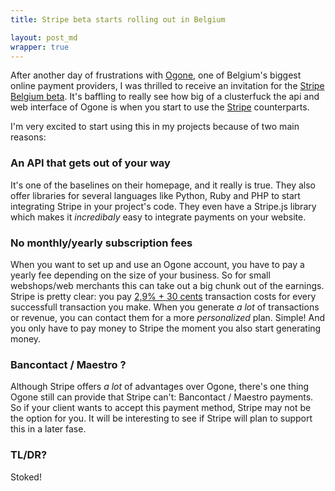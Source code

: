 ```yaml
---
title: Stripe beta starts rolling out in Belgium

layout: post_md
wrapper: true
---
```

After another day of frustrations with [Ogone](http://www.ogone.be), one of Belgium's biggest online payment providers, I was thrilled to receive an invitation for the [Stripe Belgium beta](https://stripe.com/global#belgium). It's baffling to really see how big of a clusterfuck the api and web interface of Ogone is when you start to use the [Stripe](http://www.stripe.com) counterparts.

I'm very excited to start using this in my projects because of two main reasons:

### An API that gets out of your way

It's one of the baselines on their homepage, and it really is true. They also offer libraries for several languages like Python, Ruby and PHP to start integrating Stripe in your project's code. They even have a Stripe.js library which makes it *incredibaly* easy to integrate payments on your website.

### No monthly/yearly subscription fees

When you want to set up and use an Ogone account, you have to pay a yearly fee depending on the size of your business. So for small webshops/web merchants this can take out a big chunk out of the earnings. Stripe is pretty clear: you pay [2,9% + 30 cents](https://stripe.com/be/help/pricing) transaction costs for every successfull transaction you make. When you generate *a lot* of transactions or revenue, you can contact them for a more *personalized* plan. Simple! And you only have to pay money to Stripe the moment you also start generating money.

### Bancontact / Maestro ?

Although Stripe offers *a lot* of advantages over Ogone, there's one thing Ogone still can provide that Stripe can't: Bancontact / Maestro payments. So if your client wants to accept this payment method, Stripe may not be the option for you. It will be interesting to see if Stripe will plan to support this in a later fase.

### TL/DR?

Stoked!